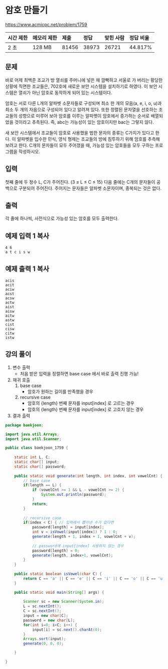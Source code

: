# 암호 만들기 

https://www.acmicpc.net/problem/1759 

| 시간 제한 | 메모리 제한 | 제출  | 정답  | 맞힌 사람 | 정답 비율 |
| :-------- | :---------- | :---- | :---- | :-------- | :-------- |
| 2 초      | 128 MB      | 81456 | 38973 | 26721     | 44.817%   |

## 문제

바로 어제 최백준 조교가 방 열쇠를 주머니에 넣은 채 깜빡하고 서울로 가 버리는 황당한 상황에 직면한 조교들은, 702호에 새로운 보안 시스템을 설치하기로 하였다. 이 보안 시스템은 열쇠가 아닌 암호로 동작하게 되어 있는 시스템이다.

암호는 서로 다른 L개의 알파벳 소문자들로 구성되며 최소 한 개의 모음(a, e, i, o, u)과 최소 두 개의 자음으로 구성되어 있다고 알려져 있다. 또한 정렬된 문자열을 선호하는 조교들의 성향으로 미루어 보아 암호를 이루는 알파벳이 암호에서 증가하는 순서로 배열되었을 것이라고 추측된다. 즉, abc는 가능성이 있는 암호이지만 bac는 그렇지 않다.

새 보안 시스템에서 조교들이 암호로 사용했을 법한 문자의 종류는 C가지가 있다고 한다. 이 알파벳을 입수한 민식, 영식 형제는 조교들의 방에 침투하기 위해 암호를 추측해 보려고 한다. C개의 문자들이 모두 주어졌을 때, 가능성 있는 암호들을 모두 구하는 프로그램을 작성하시오.

## 입력

첫째 줄에 두 정수 L, C가 주어진다. (3 ≤ L ≤ C ≤ 15) 다음 줄에는 C개의 문자들이 공백으로 구분되어 주어진다. 주어지는 문자들은 알파벳 소문자이며, 중복되는 것은 없다.

## 출력

각 줄에 하나씩, 사전식으로 가능성 있는 암호를 모두 출력한다.

## 예제 입력 1 복사

```
4 6
a t c i s w
```

## 예제 출력 1 복사

```
acis
acit
aciw
acst
acsw
actw
aist
aisw
aitw
astw
cist
cisw
citw
istw
```



## 강의 풀이

1. 변수 출력
   * 처음 받은 입력을 정렬하면 base case 에서 바로 출력 진행 가능!
2. 재귀 호출
   1. base case
      * 암호가 원하는 길이를 만족했을 경우
   2. recursive case
      * 암호의 {length} 번째 문자를 input[index] 로 고르는 경우
      * 암호의 {length} 번째 문자를 input[index] 로 고흐지 않는 경우
3. 결과 출력

```java
package baekjoon;

import java.util.Arrays;
import java.util.Scanner;

public class baekjoon_1759 {
	
	static int L, C;
	static char[] input;
	static char[] password;
	
	public static void generate(int length, int index, int vowelCnt) {
		// base case
		if(length == L) {
			if (vowelCnt >= 1 && L - vowelCnt >= 2) {
                System.out.println(password);
            }
            return;
		}
		
		// recursive case
		if(index < C) { // 입력에서 뽑아낸 수가 없다면
			password[length] = input[index];
			int v = isVowel(input[index]) ? 1 : 0;
			generate(length + 1, index + 1, vowelCnt + v);
			
			// password에 input[index] 사용하지 않는 경우
			password[length] = 0;
			generate(length, index+1, vowelCnt);
		}
	}
	
	public static boolean isVowel(char C) {
		return C == 'a' || C == 'e' || C == 'i' || C == 'o' || C == 'u';
	}

	public static void main(String[] args) {
		
		Scanner sc = new Scanner(System.in);
		L = sc.nextInt();
		C = sc.nextInt();
		input = new char[C];
		password = new char[L];
		for(int i=0; i<C; i++) {
			input[i] = sc.next().charAt(0);
		}
		Arrays.sort(input);
		generate(0, 0, 0);

	}

}
```

